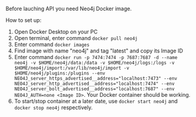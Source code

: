 Before lauching API you need Neo4j Docker image.

How to set up:
  1. Open Docker Desktop on your PC
  2. Open terminal, enter command ``` docker pull neo4j ``` 
  3. Enter command ``` docker images ```
  4. Find image with name "neo4j" and tag "latest" and copy its Image ID
  5. Enter command ``` docker run -p 7474:7474 -p 7687:7687 -d --name neo4j -v $HOME/neo4j/data:/data -v $HOME/neo4j/logs:/logs -v $HOME/neo4j/import:/var/lib/neo4j/import -v $HOME/neo4j/plugins:/plugins --env NEO4J_server_https_advertised__address="localhost:7473" --env NEO4J_server_http_advertised__address="localhost:7474" --env NEO4J_server_bolt_advertised__address="localhost:7687" --env NEO4J_AUTH=none <Image ID> ```. Your Docker container should be working.
  6. To start/stop container at a later date, use ``` docker start neo4j ``` and ``` docker stop neo4j ``` respectively.
